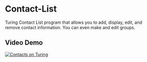 # Contact-List
Turing Contact List program that allows you to add, display, edit, and remove contact information. You can even make and edit groups.

## Video Demo
[![Contacts on Turing](https://img.youtube.com/vi/yrXXicZ4EHw/0.jpg)](https://www.youtube.com/watch?v=yrXXicZ4EHw)
